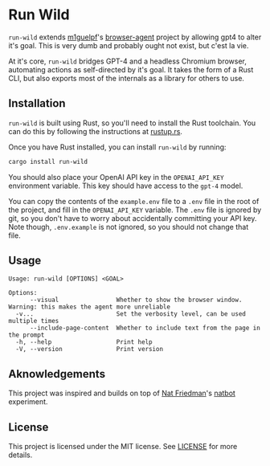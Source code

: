 # Run Wild

`run-wild` extends [m1guelpf](https://github.com/m1guelpf)'s [browser-agent](https://github.com/m1guelpf/browser-agent) project by allowing gpt4 to alter it's goal. This is very dumb and probably ought not exist, but c'est la vie.

At it's core, `run-wild` bridges GPT-4 and a headless Chromium browser, automating actions as self-directed by it's goal. It takes the form of a Rust CLI, but also exports most of the internals as a library for others to use.

## Installation

`run-wild` is built using Rust, so you'll need to install the Rust toolchain. You can do this by following the instructions at [rustup.rs](https://rustup.rs/).

Once you have Rust installed, you can install `run-wild` by running:

```bash
cargo install run-wild
```

You should also place your OpenAI API key in the `OPENAI_API_KEY` environment variable. This key should have access to the `gpt-4` model.

You can copy the contents of the `example.env` file to a `.env` file in the root of the project, and fill in the `OPENAI_API_KEY` variable. The `.env` file is ignored by git, so you don't have to worry about accidentally committing your API key. Note though, `.env.example` is not ignored, so you should not change that file.

## Usage

```
Usage: run-wild [OPTIONS] <GOAL>

Options:
      --visual                Whether to show the browser window. Warning: this makes the agent more unreliable
  -v...                       Set the verbosity level, can be used multiple times
      --include-page-content  Whether to include text from the page in the prompt
  -h, --help                  Print help
  -V, --version               Print version
```

## Aknowledgements

This project was inspired and builds on top of [Nat Friedman](https://github.com/nat)'s [natbot](https://github.com/nat/natbot) experiment.

## License

This project is licensed under the MIT license. See [LICENSE](LICENSE) for more details.
